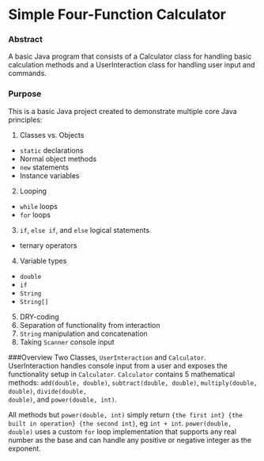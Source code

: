 Simple Four-Function Calculator
========

### Abstract
A basic Java program that consists of a Calculator class for handling basic calculation methods and a UserInteraction class for handling user input and commands.

### Purpose

This is a basic Java project created to demonstrate multiple core Java principles:

1. Classes vs. Objects
  * <code>static</code> declarations
  * Normal object methods
  * <code>new</code> statements
  * Instance variables
2. Looping
  * <code>while</code> loops
  * <code>for</code> loops
3. <code>if</code>, <code>else if</code>, and <code>else</code> logical statements
  * ternary operators
4. Variable types
  * <code>double</code>
  * <code>if</code>
  * <code>String</code>
  * <code>String[]</code>
5. DRY-coding
6. Separation of functionality from interaction
7. <code>String</code> manipulation and concatenation
8. Taking <code>Scanner</code> console input

###Overview
Two Classes, <code>UserInteraction</code> and <code>Calculator</code>. UserInteraction handles console input from a user and exposes the functionality setup in <code>Calculator</code>. <code>Calculator</code> contains 5 mathematical methods: <code>add(double, double)</code>, <code>subtract(double, double)</code>, <code>multiply(double, double)</code>, <code>divide(double, double)</code>, and <code>power(double, int)</code>.

All methods but <code>power(double, int)</code> simply return <code>{the first int} {the built in operation} {the second int}</code>, eg <code>int + int</code>. <code>power(double, double)</code> uses a custom <code>for</code> loop implementation that supports any real number as the base and can handle any positive or negative integer as the exponent.